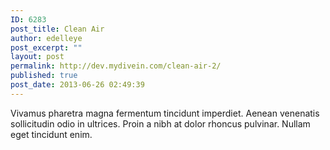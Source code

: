 ```yaml
---
ID: 6283
post_title: Clean Air
author: edelleye
post_excerpt: ""
layout: post
permalink: http://dev.mydivein.com/clean-air-2/
published: true
post_date: 2013-06-26 02:49:39
---
```

Vivamus pharetra magna fermentum tincidunt imperdiet. Aenean venenatis sollicitudin odio in ultrices. Proin a nibh at dolor rhoncus pulvinar. Nullam eget tincidunt enim.